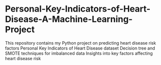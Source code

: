 # Personal-Key-Indicators-of-Heart-Disease-A-Machine-Learning-Project
This repository contains my Python project on predicting heart disease risk factors Personal Key Indicators of Heart Disease dataset Decision tree and SMOTE techniques for imbalanced data Insights into key factors affecting heart disease risk
